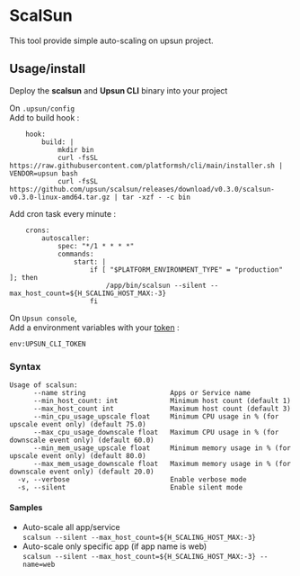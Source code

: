 ScalSun
=========

This tool provide simple auto-scaling on upsun project. 

## Usage/install

Deploy the **scalsun** and **Upsun CLI** binary into your project

On `.upsun/config`  
Add to build hook :
```
    hook:
        build: |
            mkdir bin
            curl -fsSL https://raw.githubusercontent.com/platformsh/cli/main/installer.sh | VENDOR=upsun bash
            curl -fsSL https://github.com/upsun/scalsun/releases/download/v0.3.0/scalsun-v0.3.0-linux-amd64.tar.gz | tar -xzf - -c bin
```

Add cron task every minute :
```
    crons:
        autoscaller:
            spec: "*/1 * * * *"
            commands:
                start: |
                    if [ "$PLATFORM_ENVIRONMENT_TYPE" = "production" ]; then
                        /app/bin/scalsun --silent --max_host_count=${H_SCALING_HOST_MAX:-3}
                    fi
```

On `Upsun console`,  
Add a environment variables with your [token](https://docs.upsun.com/administration/cli/api-tokens.html#2-create-an-api-token) :
```
env:UPSUN_CLI_TOKEN
```

### Syntax

```
Usage of scalsun:
      --name string                     Apps or Service name
      --min_host_count: int             Minimum host count (default 1)
      --max_host_count int              Maximum host count (default 3)
      --min_cpu_usage_upscale float     Minimum CPU usage in % (for upscale event only) (default 75.0)
      --max_cpu_usage_downscale float   Maximum CPU usage in % (for downscale event only) (default 60.0)
      --min_mem_usage_upscale float     Minimum memory usage in % (for upscale event only) (default 80.0)
      --max_mem_usage_downscale float   Maximum memory usage in % (for downscale event only) (default 20.0)
  -v, --verbose                         Enable verbose mode
  -s, --silent                          Enable silent mode
```

#### Samples
- Auto-scale all app/service  
`scalsun --silent --max_host_count=${H_SCALING_HOST_MAX:-3}`
- Auto-scale only specific app (if app name is web)  
`scalsun --silent --max_host_count=${H_SCALING_HOST_MAX:-3} --name=web`
